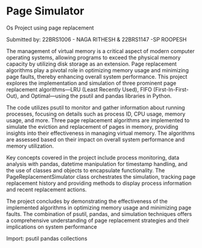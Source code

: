 # Page Simulator
Os Project using page replacement

Submitted by: 22BRS1006 - NAGA RITHESH & 22BRS1147 -SP ROOPESH



The management of virtual memory is a critical aspect of modern computer operating systems, allowing programs to exceed the physical memory capacity by utilizing disk storage as an extension. Page replacement algorithms play a pivotal role in optimizing memory usage and minimizing page faults, thereby enhancing overall system performance. This project explores the implementation and simulation of three prominent page replacement algorithms—LRU (Least Recently Used), FIFO (First-In-First-Out), and Optimal—using the psutil and pandas libraries in Python.

The code utilizes psutil to monitor and gather information about running processes, focusing on details such as process ID, CPU usage, memory usage, and more. Three page replacement algorithms are implemented to simulate the eviction and replacement of pages in memory, providing insights into their effectiveness in managing virtual memory. The algorithms are assessed based on their impact on overall system performance and memory utilization.

Key concepts covered in the project include process monitoring, data analysis with pandas, datetime manipulation for timestamp handling, and the use of classes and objects to encapsulate functionality. The PageReplacementSimulator class orchestrates the simulation, tracking page replacement history and providing methods to display process information and recent replacement actions.

The project concludes by demonstrating the effectiveness of the implemented algorithms in optimizing memory usage and minimizing page faults. The combination of psutil, pandas, and simulation techniques offers a comprehensive understanding of page replacement strategies and their implications on system performance



Import:
psutil
pandas
collections
